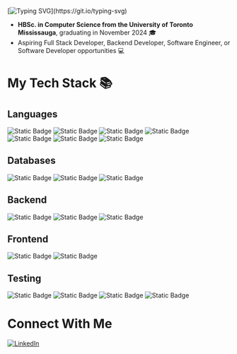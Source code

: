[![Typing SVG](https://readme-typing-svg.herokuapp.com?font=Montserrat&weight=700&size=30&duration=1900&pause=400&color=189CD6&width=500&height=60&lines=Hello+World;I'm+Faisal!)](https://git.io/typing-svg)
- **HBSc. in Computer Science from the University of Toronto Mississauga**, graduating in November 2024 🎓
- Aspiring Full Stack Developer, Backend Developer, Software Engineer, or Software Developer opportunities 💻

# My Tech Stack 📚

## Languages 

![Static Badge](https://img.shields.io/badge/Java-%23FC802A?style=for-the-badge&logo=oracle&labelColor=black&link=https%3A%2F%2Fwww.java.com%2Fen%2F)
![Static Badge](https://img.shields.io/badge/Python-%233776AB?style=for-the-badge&logo=python&labelColor=F2E401&link=https%3A%2F%2Fwww.python.org%2F)
![Static Badge](https://img.shields.io/badge/C-007BE8?style=for-the-badge&link=https%3A%2F%2Fwww.cprogramming.com%2F)
![Static Badge](https://img.shields.io/badge/JavaScript-EED801?style=for-the-badge&logo=javascript&labelColor=black&link=https%3A%2F%2Fwww.javascript.com%2F)
![Static Badge](https://img.shields.io/badge/HTML-EE6201?style=for-the-badge&logo=htmx&labelColor=black&link=https%3A%2F%2Fhtml.com%2F)
![Static Badge](https://img.shields.io/badge/CSS-064CEC?style=for-the-badge&logo=css3&logoColor=white&labelColor=919293&link=https%3A%2F%2Fdeveloper.mozilla.org%2Fen-US%2Fdocs%2FWeb%2FCSS)
![Static Badge](https://img.shields.io/badge/Swift-EA6605?style=for-the-badge&logo=swift&logoColor=white&link=https%3A%2F%2Fwww.swift.org%2F)

## Databases 
![Static Badge](https://img.shields.io/badge/PostgreSQL-0567DD?style=for-the-badge&logo=postgresql&logoColor=black&labelColor=EAEAEA&link=https%3A%2F%2Fwww.postgresql.org%2F)
![Static Badge](https://img.shields.io/badge/Firebase-FFC307?style=for-the-badge&logo=firebase&logoColor=FF670B&labelColor=black&link=https%3A%2F%2Ffirebase.google.com%2F)
![Static Badge](https://img.shields.io/badge/SQLite-EAEAEA?style=for-the-badge&logo=sqlite&logoColor=0196DC&labelColor=black&link=https%3A%2F%2Fwww.sqlite.org%2F)

## Backend 
![Static Badge](https://img.shields.io/badge/Django-036419?style=for-the-badge&logo=django&logoColor=black&labelColor=DCDCDC&link=https%3A%2F%2Fwww.djangoproject.com%2F)
![Static Badge](https://img.shields.io/badge/JWT-black?style=for-the-badge&logo=json&logoColor=D412DA&link=https%3A%2F%2Fjwt.io%2F)
![Static Badge](https://img.shields.io/badge/REST--APIs-black?style=for-the-badge&link=https%3A%2F%2Fblog.postman.com%2Frest-api-examples%2F)

## Frontend 
![Static Badge](https://img.shields.io/badge/React-61DBFB?style=for-the-badge&logo=REACT&logoColor=61DBFB&labelColor=black&link=https%3A%2F%2Freact.dev%2F)
![Static Badge](https://img.shields.io/badge/Bootstrap-9D00DE?style=for-the-badge&logo=bootstrap&logoColor=white&labelColor=FFB4F6&link=https%3A%2F%2Fgetbootstrap.com%2F)

## Testing
![Static Badge](https://img.shields.io/badge/JUnit-DE3601?style=for-the-badge&logo=junit5&logoColor=00995F&labelColor=D3D3D3&link=https%3A%2F%2Fjunit.org%2Fjunit5%2F)
![Static Badge](https://img.shields.io/badge/pytest-00AEDC?style=for-the-badge&logo=pytest&logoColor=CD3301&labelColor=D4E903&link=https%3A%2F%2Fdocs.pytest.org%2Fen%2Fstable%2F)
![Static Badge](https://img.shields.io/badge/Unittest-3776ab?style=for-the-badge&logo=python&labelColor=ffd343&link=https%3A%2F%2Fdocs.python.org%2F3%2Flibrary%2Funittest.html)
![Static Badge](https://img.shields.io/badge/mockito-138F09?style=for-the-badge&logo=ice&link=https%3A%2F%2Fsite.mockito.org%2F)

# Connect With Me
[![LinkedIn](https://img.shields.io/static/v1?message=LinkedIn&logo=linkedin&label=&color=0077B5&logoColor=white&labelColor=&style=for-the-badge)](https://www.linkedin.com/in/faisal-mehmood-22147a164)









